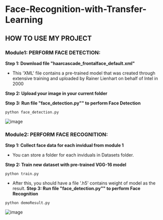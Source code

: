 # Face-Recognition-with-Transfer-Learning
## HOW TO USE MY PROJECT

### Module1: PERFORM FACE DETECTION:

**Step 1: Download file "haarcascade_frontalface_default.xml"**

- This 'XML' file contains a pre-trained model that was created through extensive training and uploaded by Rainer Lienhart on behalf of Intel in 2000

**Step 2: Upload your image in your current folder**

**Step 3: Run file "face_detection.py"" to perform Face Detection**
```
python face_detection.py
```

![image](https://user-images.githubusercontent.com/120365693/225253014-171c2e04-da74-4af5-88d8-f3960abbc2ba.png)

### Module2: PERFORM FACE RECOGNITION:

**Step 1: Collect face data for each invidual from module 1**

- You can store a folder for each inviduals in Datasets folder. 

**Step 2: Train new dataset with pre-trained VGG-16 model**
```
python train.py
```
- After this, you should have a file '.h5' contains weight of model as the result.
**Step 3: Run file "face_detection.py"" to perform Face Recognition**
```
python demoResult.py
```

![image](https://user-images.githubusercontent.com/120365693/234243694-74cc285c-8f70-4b56-8a0c-c3e817f6846e.png)


